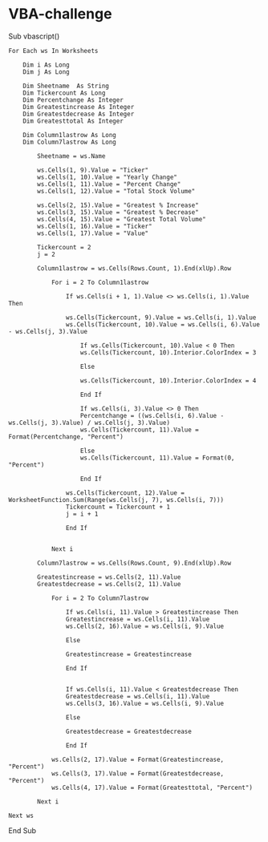 # VBA-challenge

Sub vbascript()

    For Each ws In Worksheets
    
        Dim i As Long
        Dim j As Long
        
        Dim Sheetname  As String
        Dim Tickercount As Long
        Dim Percentchange As Integer
        Dim Greatestincrease As Integer
        Dim Greatestdecrease As Integer
        Dim Greatesttotal As Integer
        
        Dim Column1lastrow As Long
        Dim Column7lastrow As Long
        
            Sheetname = ws.Name
            
            ws.Cells(1, 9).Value = "Ticker"
            ws.Cells(1, 10).Value = "Yearly Change"
            ws.Cells(1, 11).Value = "Percent Change"
            ws.Cells(1, 12).Value = "Total Stock Volume"
            
            ws.Cells(2, 15).Value = "Greatest % Increase"
            ws.Cells(3, 15).Value = "Greatest % Decrease"
            ws.Cells(4, 15).Value = "Greatest Total Volume"
            ws.Cells(1, 16).Value = "Ticker"
            ws.Cells(1, 17).Value = "Value"
            
            Tickercount = 2
            j = 2
            
            Column1lastrow = ws.Cells(Rows.Count, 1).End(xlUp).Row
            
                For i = 2 To Column1lastrow
                
                    If ws.Cells(i + 1, 1).Value <> ws.Cells(i, 1).Value Then
                    
                    ws.Cells(Tickercount, 9).Value = ws.Cells(i, 1).Value
                    ws.Cells(Tickercount, 10).Value = ws.Cells(i, 6).Value - ws.Cells(j, 3).Value
                     
                        If ws.Cells(Tickercount, 10).Value < 0 Then
                        ws.Cells(Tickercount, 10).Interior.ColorIndex = 3
                    
                        Else
                    
                        ws.Cells(Tickercount, 10).Interior.ColorIndex = 4
                        
                        End If
                        
                        If ws.Cells(i, 3).Value <> 0 Then
                        Percentchange = ((ws.Cells(i, 6).Value - ws.Cells(j, 3).Value) / ws.Cells(j, 3).Value)
                        ws.Cells(Tickercount, 11).Value = Format(Percentchange, "Percent")
                        
                        Else
                        ws.Cells(Tickercount, 11).Value = Format(0, "Percent")
                    
                        End If
                        
                    ws.Cells(Tickercount, 12).Value = WorksheetFunction.Sum(Range(ws.Cells(j, 7), ws.Cells(i, 7)))
                    Tickercount = Tickercount + 1
                    j = i + 1
                    
                    End If
            
                    
                Next i
                    
            Column7lastrow = ws.Cells(Rows.Count, 9).End(xlUp).Row
            
            Greatestincrease = ws.Cells(2, 11).Value
            Greatestdecrease = ws.Cells(2, 11).Value
            
                For i = 2 To Column7lastrow
                    
                    If ws.Cells(i, 11).Value > Greatestincrease Then
                    Greatestincrease = ws.Cells(i, 11).Value
                    ws.Cells(2, 16).Value = ws.Cells(i, 9).Value
                
                    Else
                
                    Greatestincrease = Greatestincrease
                
                    End If
                
                
                    If ws.Cells(i, 11).Value < Greatestdecrease Then
                    Greatestdecrease = ws.Cells(i, 11).Value
                    ws.Cells(3, 16).Value = ws.Cells(i, 9).Value
                
                    Else
                
                    Greatestdecrease = Greatestdecrease
                
                    End If
                    
                ws.Cells(2, 17).Value = Format(Greatestincrease, "Percent")
                ws.Cells(3, 17).Value = Format(Greatestdecrease, "Percent")
                ws.Cells(4, 17).Value = Format(Greatesttotal, "Percent")
                    
            Next i
            
    Next ws
    
End Sub
